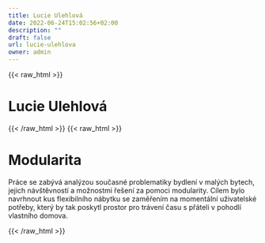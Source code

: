 ```yaml
---
title: Lucie Ulehlová
date: 2022-06-24T15:02:56+02:00
description: ""
draft: false
url: lucie-ulehlova
owner: admin
---
```

{{< raw_html >}}
<h1 id="lucie-ulehlov&aacute;">Lucie Ulehlov&aacute;</h1>
{{< /raw_html >}}
<!-- SECTION BREAK -->
{{< raw_html >}}
<h1 class="b-detail__title">Modularita</h1>
<p>Pr&aacute;ce se zab&yacute;v&aacute; anal&yacute;zou současn&eacute; problematiky bydlen&iacute; v mal&yacute;ch bytech, jejich n&aacute;v&scaron;těvnost&iacute; a možnostmi ře&scaron;en&iacute; za pomoci modularity. C&iacute;lem bylo navrhnout kus flexibiln&iacute;ho n&aacute;bytku se zaměřen&iacute;m na moment&aacute;ln&iacute; uživatelsk&eacute; potřeby, kter&yacute; by tak poskytl prostor pro tr&aacute;ven&iacute; času s př&aacute;teli v pohodl&iacute; vlastn&iacute;ho domova.</p>
{{< /raw_html >}}
